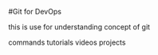 #Git for DevOps 


this is use for understanding concept of git




commands
tutorials
videos
projects
